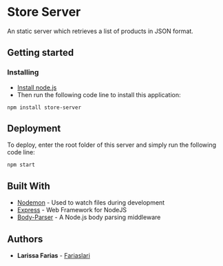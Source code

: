 # Store Server

An static server which retrieves a list of products in JSON format.

## Getting started

### Installing
* [Install node.js](http://nodejs.org/download/)
* Then run the following code line to install this application:

```
npm install store-server
```

## Deployment
To deploy, enter the root folder of this server and simply run the following code line:

```
npm start
```


## Built With

* [Nodemon](https://github.com/remy/nodemon) - Used to watch files during development
* [Express](https://github.com/expressjs/express) - Web Framework for NodeJS
* [Body-Parser](https://github.com/expressjs/body-parser) - A Node.js body parsing middleware

## Authors

* **Larissa Farias** - [Fariaslari](https://github.com/fariaslari)
